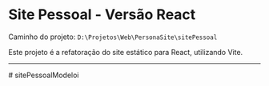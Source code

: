 # Site Pessoal - Versão React

Caminho do projeto: `D:\Projetos\Web\PersonaSite\sitePessoal`

Este projeto é a refatoração do site estático para React, utilizando Vite.

---
#   s i t e P e s s o a l M o d e l o i  
 